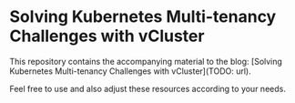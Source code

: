 # Solving Kubernetes Multi-tenancy Challenges with vCluster

This repository contains the accompanying material to the blog: [Solving Kubernetes Multi-tenancy Challenges with vCluster](TODO: url).

Feel free to use and also adjust these resources according to your needs.